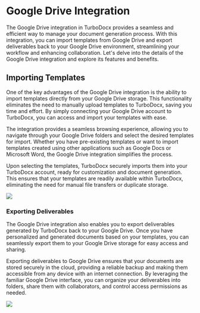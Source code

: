 # Google Drive Integration

The Google Drive integration in TurboDocx provides a seamless and efficient way to manage your document generation process. With this integration, you can import templates from Google Drive and export deliverables back to your Google Drive environment, streamlining your workflow and enhancing collaboration. Let's delve into the details of the Google Drive integration and explore its features and benefits.

## Importing Templates

One of the key advantages of the Google Drive integration is the ability to import templates directly from your Google Drive storage. This functionality eliminates the need to manually upload templates to TurboDocx, saving you time and effort. By simply connecting your Google Drive account to TurboDocx, you can access and import your templates with ease.


The integration provides a seamless browsing experience, allowing you to navigate through your Google Drive folders and select the desired templates for import. Whether you have pre-existing templates or want to import templates created using other applications such as Google Docs or Microsoft Word, the Google Drive integration simplifies the process.


Upon selecting the templates, TurboDocx securely imports them into your TurboDocx account, ready for customization and document generation. This ensures that your templates are readily available within TurboDocx, eliminating the need for manual file transfers or duplicate storage.

![](https://image.typedream.com/cdn-cgi/image/width=3840,format=auto,fit=scale-down,quality=100/https://api.typedream.com/v0/document/public/de39171b-a5c9-49c5-bd9c-c2dfd5d632a2/2P7GcbCddIpTtDMDZpQltzuC1ff_Import_from_Google_Drive.png)

### **Exporting Deliverables**

The Google Drive integration also enables you to export deliverables generated by TurboDocx back to your Google Drive. Once you have personalized and generated documents based on your templates, you can seamlessly export them to your Google Drive storage for easy access and sharing.

Exporting deliverables to Google Drive ensures that your documents are stored securely in the cloud, providing a reliable backup and making them accessible from any device with an internet connection. By leveraging the familiar Google Drive interface, you can organize your deliverables into folders, share them with collaborators, and control access permissions as needed.


![](https://image.typedream.com/cdn-cgi/image/width=3840,format=auto,fit=scale-down,quality=100/https://api.typedream.com/v0/document/public/de39171b-a5c9-49c5-bd9c-c2dfd5d632a2/2P7LjJqYUUFwjrpmKHYZreunEVm_Export_to_Google_Drive.png)